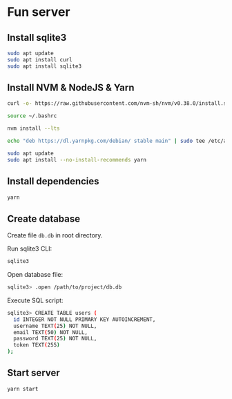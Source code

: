 # Fun server

## Install sqlite3

```sh
sudo apt update
sudo apt install curl
sudo apt install sqlite3
```

## Install NVM & NodeJS & Yarn

```sh
curl -o- https://raw.githubusercontent.com/nvm-sh/nvm/v0.38.0/install.sh | bash
```

```sh
source ~/.bashrc
```

```sh
nvm install --lts
```

```sh
echo "deb https://dl.yarnpkg.com/debian/ stable main" | sudo tee /etc/apt/sources.list.d/yarn.list
```

```sh
sudo apt update
sudo apt install --no-install-recommends yarn
```

##


## Install dependencies

```bash
yarn
```

## Create database

Create file `db.db` in root directory.

Run sqlite3 CLI:

```sh
sqlite3
```

Open database file:

```sh
sqlite3> .open /path/to/project/db.db
```

Execute SQL script:

```sh
sqlite3> CREATE TABLE users (
  id INTEGER NOT NULL PRIMARY KEY AUTOINCREMENT,
  username TEXT(25) NOT NULL,
  email TEXT(50) NOT NULL,
  password TEXT(25) NOT NULL, 
  token TEXT(255)
);
```

## Start server

```bash
yarn start
```